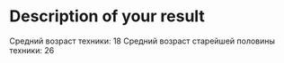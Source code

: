 # Description of your result

Средний возраст техники: 18
Средний возраст старейшей половины техники: 26


